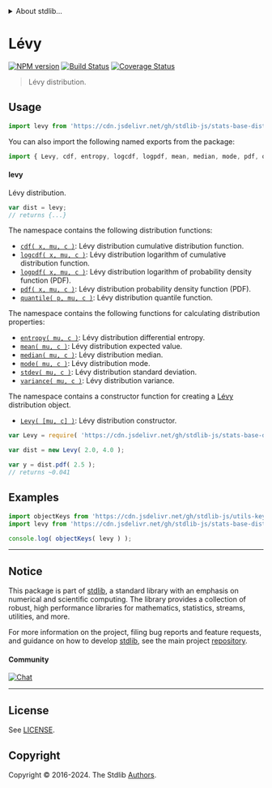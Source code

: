 <!--

@license Apache-2.0

Copyright (c) 2018 The Stdlib Authors.

Licensed under the Apache License, Version 2.0 (the "License");
you may not use this file except in compliance with the License.
You may obtain a copy of the License at

   http://www.apache.org/licenses/LICENSE-2.0

Unless required by applicable law or agreed to in writing, software
distributed under the License is distributed on an "AS IS" BASIS,
WITHOUT WARRANTIES OR CONDITIONS OF ANY KIND, either express or implied.
See the License for the specific language governing permissions and
limitations under the License.

-->


<details>
  <summary>
    About stdlib...
  </summary>
  <p>We believe in a future in which the web is a preferred environment for numerical computation. To help realize this future, we've built stdlib. stdlib is a standard library, with an emphasis on numerical and scientific computation, written in JavaScript (and C) for execution in browsers and in Node.js.</p>
  <p>The library is fully decomposable, being architected in such a way that you can swap out and mix and match APIs and functionality to cater to your exact preferences and use cases.</p>
  <p>When you use stdlib, you can be absolutely certain that you are using the most thorough, rigorous, well-written, studied, documented, tested, measured, and high-quality code out there.</p>
  <p>To join us in bringing numerical computing to the web, get started by checking us out on <a href="https://github.com/stdlib-js/stdlib">GitHub</a>, and please consider <a href="https://opencollective.com/stdlib">financially supporting stdlib</a>. We greatly appreciate your continued support!</p>
</details>

# Lévy

[![NPM version][npm-image]][npm-url] [![Build Status][test-image]][test-url] [![Coverage Status][coverage-image]][coverage-url] <!-- [![dependencies][dependencies-image]][dependencies-url] -->

> Lévy distribution.



<section class="usage">

## Usage

```javascript
import levy from 'https://cdn.jsdelivr.net/gh/stdlib-js/stats-base-dists-levy@deno/mod.js';
```

You can also import the following named exports from the package:

```javascript
import { Levy, cdf, entropy, logcdf, logpdf, mean, median, mode, pdf, quantile, stdev, variance } from 'https://cdn.jsdelivr.net/gh/stdlib-js/stats-base-dists-levy@deno/mod.js';
```

#### levy

Lévy distribution.

```javascript
var dist = levy;
// returns {...}
```

The namespace contains the following distribution functions:

<!-- <toc pattern="*+(cdf|pdf|mgf|quantile)*"> -->

<div class="namespace-toc">

-   <span class="signature">[`cdf( x, mu, c )`][@stdlib/stats/base/dists/levy/cdf]</span><span class="delimiter">: </span><span class="description">Lévy distribution cumulative distribution function.</span>
-   <span class="signature">[`logcdf( x, mu, c )`][@stdlib/stats/base/dists/levy/logcdf]</span><span class="delimiter">: </span><span class="description">Lévy distribution logarithm of cumulative distribution function.</span>
-   <span class="signature">[`logpdf( x, mu, c )`][@stdlib/stats/base/dists/levy/logpdf]</span><span class="delimiter">: </span><span class="description">Lévy distribution logarithm of probability density function (PDF).</span>
-   <span class="signature">[`pdf( x, mu, c )`][@stdlib/stats/base/dists/levy/pdf]</span><span class="delimiter">: </span><span class="description">Lévy distribution probability density function (PDF).</span>
-   <span class="signature">[`quantile( p, mu, c )`][@stdlib/stats/base/dists/levy/quantile]</span><span class="delimiter">: </span><span class="description">Lévy distribution quantile function.</span>

</div>

<!-- </toc> -->

The namespace contains the following functions for calculating distribution properties:

<!-- <toc pattern="*+(entropy|kurtosis|mean|median|mode|skewness|stdev|variance)*"> -->

<div class="namespace-toc">

-   <span class="signature">[`entropy( mu, c )`][@stdlib/stats/base/dists/levy/entropy]</span><span class="delimiter">: </span><span class="description">Lévy distribution differential entropy.</span>
-   <span class="signature">[`mean( mu, c )`][@stdlib/stats/base/dists/levy/mean]</span><span class="delimiter">: </span><span class="description">Lévy distribution expected value.</span>
-   <span class="signature">[`median( mu, c )`][@stdlib/stats/base/dists/levy/median]</span><span class="delimiter">: </span><span class="description">Lévy distribution median.</span>
-   <span class="signature">[`mode( mu, c )`][@stdlib/stats/base/dists/levy/mode]</span><span class="delimiter">: </span><span class="description">Lévy distribution mode.</span>
-   <span class="signature">[`stdev( mu, c )`][@stdlib/stats/base/dists/levy/stdev]</span><span class="delimiter">: </span><span class="description">Lévy distribution standard deviation.</span>
-   <span class="signature">[`variance( mu, c )`][@stdlib/stats/base/dists/levy/variance]</span><span class="delimiter">: </span><span class="description">Lévy distribution variance.</span>

</div>

<!-- </toc> -->

The namespace contains a constructor function for creating a [Lévy][levy-distribution] distribution object.

<!-- <toc pattern="*ctor*"> -->

<div class="namespace-toc">

-   <span class="signature">[`Levy( [mu, c] )`][@stdlib/stats/base/dists/levy/ctor]</span><span class="delimiter">: </span><span class="description">Lévy distribution constructor.</span>

</div>

<!-- </toc> -->

```javascript
var Levy = require( 'https://cdn.jsdelivr.net/gh/stdlib-js/stats-base-dists-levy' ).Levy;

var dist = new Levy( 2.0, 4.0 );

var y = dist.pdf( 2.5 );
// returns ~0.041
```

</section>

<!-- /.usage -->

<section class="examples">

## Examples

<!-- TODO: better examples -->

<!-- eslint no-undef: "error" -->

```javascript
import objectKeys from 'https://cdn.jsdelivr.net/gh/stdlib-js/utils-keys@deno/mod.js';
import levy from 'https://cdn.jsdelivr.net/gh/stdlib-js/stats-base-dists-levy@deno/mod.js';

console.log( objectKeys( levy ) );
```

</section>

<!-- /.examples -->

<!-- Section for related `stdlib` packages. Do not manually edit this section, as it is automatically populated. -->

<section class="related">

</section>

<!-- /.related -->

<!-- Section for all links. Make sure to keep an empty line after the `section` element and another before the `/section` close. -->


<section class="main-repo" >

* * *

## Notice

This package is part of [stdlib][stdlib], a standard library with an emphasis on numerical and scientific computing. The library provides a collection of robust, high performance libraries for mathematics, statistics, streams, utilities, and more.

For more information on the project, filing bug reports and feature requests, and guidance on how to develop [stdlib][stdlib], see the main project [repository][stdlib].

#### Community

[![Chat][chat-image]][chat-url]

---

## License

See [LICENSE][stdlib-license].


## Copyright

Copyright &copy; 2016-2024. The Stdlib [Authors][stdlib-authors].

</section>

<!-- /.stdlib -->

<!-- Section for all links. Make sure to keep an empty line after the `section` element and another before the `/section` close. -->

<section class="links">

[npm-image]: http://img.shields.io/npm/v/@stdlib/stats-base-dists-levy.svg
[npm-url]: https://npmjs.org/package/@stdlib/stats-base-dists-levy

[test-image]: https://github.com/stdlib-js/stats-base-dists-levy/actions/workflows/test.yml/badge.svg?branch=main
[test-url]: https://github.com/stdlib-js/stats-base-dists-levy/actions/workflows/test.yml?query=branch:main

[coverage-image]: https://img.shields.io/codecov/c/github/stdlib-js/stats-base-dists-levy/main.svg
[coverage-url]: https://codecov.io/github/stdlib-js/stats-base-dists-levy?branch=main

<!--

[dependencies-image]: https://img.shields.io/david/stdlib-js/stats-base-dists-levy.svg
[dependencies-url]: https://david-dm.org/stdlib-js/stats-base-dists-levy/main

-->

[chat-image]: https://img.shields.io/gitter/room/stdlib-js/stdlib.svg
[chat-url]: https://app.gitter.im/#/room/#stdlib-js_stdlib:gitter.im

[stdlib]: https://github.com/stdlib-js/stdlib

[stdlib-authors]: https://github.com/stdlib-js/stdlib/graphs/contributors

[umd]: https://github.com/umdjs/umd
[es-module]: https://developer.mozilla.org/en-US/docs/Web/JavaScript/Guide/Modules

[deno-url]: https://github.com/stdlib-js/stats-base-dists-levy/tree/deno
[umd-url]: https://github.com/stdlib-js/stats-base-dists-levy/tree/umd
[esm-url]: https://github.com/stdlib-js/stats-base-dists-levy/tree/esm
[branches-url]: https://github.com/stdlib-js/stats-base-dists-levy/blob/main/branches.md

[stdlib-license]: https://raw.githubusercontent.com/stdlib-js/stats-base-dists-levy/main/LICENSE

[levy-distribution]: https://en.wikipedia.org/wiki/L%C3%A9vy_distribution

<!-- <toc-links> -->

[@stdlib/stats/base/dists/levy/ctor]: https://github.com/stdlib-js/stats-base-dists-levy-ctor/tree/deno

[@stdlib/stats/base/dists/levy/entropy]: https://github.com/stdlib-js/stats-base-dists-levy-entropy/tree/deno

[@stdlib/stats/base/dists/levy/mean]: https://github.com/stdlib-js/stats-base-dists-levy-mean/tree/deno

[@stdlib/stats/base/dists/levy/median]: https://github.com/stdlib-js/stats-base-dists-levy-median/tree/deno

[@stdlib/stats/base/dists/levy/mode]: https://github.com/stdlib-js/stats-base-dists-levy-mode/tree/deno

[@stdlib/stats/base/dists/levy/stdev]: https://github.com/stdlib-js/stats-base-dists-levy-stdev/tree/deno

[@stdlib/stats/base/dists/levy/variance]: https://github.com/stdlib-js/stats-base-dists-levy-variance/tree/deno

[@stdlib/stats/base/dists/levy/cdf]: https://github.com/stdlib-js/stats-base-dists-levy-cdf/tree/deno

[@stdlib/stats/base/dists/levy/logcdf]: https://github.com/stdlib-js/stats-base-dists-levy-logcdf/tree/deno

[@stdlib/stats/base/dists/levy/logpdf]: https://github.com/stdlib-js/stats-base-dists-levy-logpdf/tree/deno

[@stdlib/stats/base/dists/levy/pdf]: https://github.com/stdlib-js/stats-base-dists-levy-pdf/tree/deno

[@stdlib/stats/base/dists/levy/quantile]: https://github.com/stdlib-js/stats-base-dists-levy-quantile/tree/deno

<!-- </toc-links> -->

</section>

<!-- /.links -->
